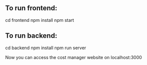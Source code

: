 ## To run frontend:
cd frontend
npm install
npm start

## To run backend:
cd backend
npm install
npm run server

Now you can access the cost manager website on localhost:3000